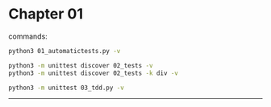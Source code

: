 # Chapter 01

commands:

```sh
python3 01_automatictests.py -v
```

```sh
python3 -m unittest discover 02_tests -v
python3 -m unittest discover 02_tests -k div -v
```

```sh
python3 -m unittest 03_tdd.py -v
```

---
